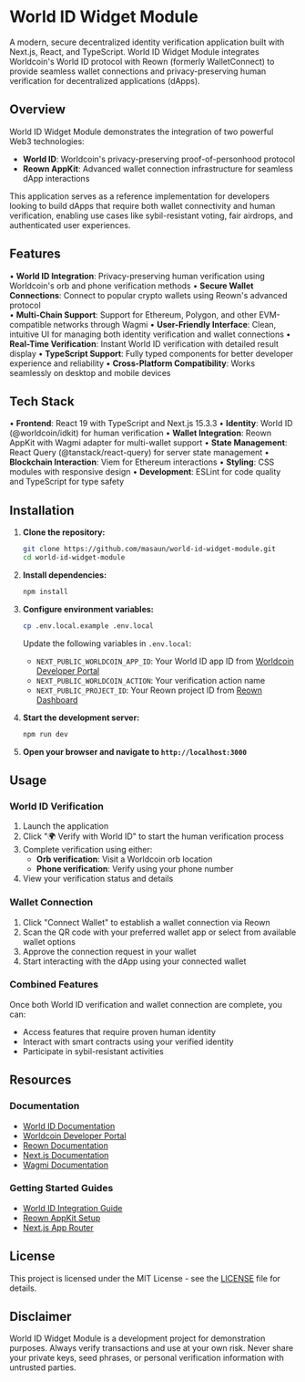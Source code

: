 # World ID Widget Module

A modern, secure decentralized identity verification application built with Next.js, React, and TypeScript. World ID Widget Module integrates Worldcoin's World ID protocol with Reown (formerly WalletConnect) to provide seamless wallet connections and privacy-preserving human verification for decentralized applications (dApps).

## Overview

World ID Widget Module demonstrates the integration of two powerful Web3 technologies:
- **World ID**: Worldcoin's privacy-preserving proof-of-personhood protocol
- **Reown AppKit**: Advanced wallet connection infrastructure for seamless dApp interactions

This application serves as a reference implementation for developers looking to build dApps that require both wallet connectivity and human verification, enabling use cases like sybil-resistant voting, fair airdrops, and authenticated user experiences.

## Features

• **World ID Integration**: Privacy-preserving human verification using Worldcoin's orb and phone verification methods
• **Secure Wallet Connections**: Connect to popular crypto wallets using Reown's advanced protocol  
• **Multi-Chain Support**: Support for Ethereum, Polygon, and other EVM-compatible networks through Wagmi
• **User-Friendly Interface**: Clean, intuitive UI for managing both identity verification and wallet connections
• **Real-Time Verification**: Instant World ID verification with detailed result display
• **TypeScript Support**: Fully typed components for better developer experience and reliability
• **Cross-Platform Compatibility**: Works seamlessly on desktop and mobile devices

## Tech Stack

• **Frontend**: React 19 with TypeScript and Next.js 15.3.3
• **Identity**: World ID (@worldcoin/idkit) for human verification
• **Wallet Integration**: Reown AppKit with Wagmi adapter for multi-wallet support
• **State Management**: React Query (@tanstack/react-query) for server state management
• **Blockchain Interaction**: Viem for Ethereum interactions
• **Styling**: CSS modules with responsive design
• **Development**: ESLint for code quality and TypeScript for type safety

## Installation

1. **Clone the repository:**
   ```bash
   git clone https://github.com/masaun/world-id-widget-module.git
   cd world-id-widget-module
   ```

2. **Install dependencies:**
   ```bash
   npm install
   ```

3. **Configure environment variables:**
   ```bash
   cp .env.local.example .env.local
   ```
   
   Update the following variables in `.env.local`:
   - `NEXT_PUBLIC_WORLDCOIN_APP_ID`: Your World ID app ID from [Worldcoin Developer Portal](https://developer.worldcoin.org)
   - `NEXT_PUBLIC_WORLDCOIN_ACTION`: Your verification action name
   - `NEXT_PUBLIC_PROJECT_ID`: Your Reown project ID from [Reown Dashboard](https://dashboard.reown.com)

4. **Start the development server:**
   ```bash
   npm run dev
   ```

5. **Open your browser and navigate to `http://localhost:3000`**

## Usage

### World ID Verification
1. Launch the application
2. Click "🌍 Verify with World ID" to start the human verification process
3. Complete verification using either:
   - **Orb verification**: Visit a Worldcoin orb location
   - **Phone verification**: Verify using your phone number
4. View your verification status and details

### Wallet Connection
1. Click "Connect Wallet" to establish a wallet connection via Reown
2. Scan the QR code with your preferred wallet app or select from available wallet options
3. Approve the connection request in your wallet
4. Start interacting with the dApp using your connected wallet

### Combined Features
Once both World ID verification and wallet connection are complete, you can:
- Access features that require proven human identity
- Interact with smart contracts using your verified identity
- Participate in sybil-resistant activities

## Resources

### Documentation
- [World ID Documentation](https://docs.world.org/world-id)
- [Worldcoin Developer Portal](https://developer.worldcoin.org)
- [Reown Documentation](https://docs.reown.com)
- [Next.js Documentation](https://nextjs.org/docs)
- [Wagmi Documentation](https://wagmi.sh)

### Getting Started Guides
- [World ID Integration Guide](https://docs.world.org/world-id/reference/idkit#idkitwidget)
- [Reown AppKit Setup](https://docs.reown.com/appkit/next/core/installation)
- [Next.js App Router](https://nextjs.org/docs/app)


## License

This project is licensed under the MIT License - see the [LICENSE](LICENSE) file for details.

## Disclaimer

World ID Widget Module is a development project for demonstration purposes. Always verify transactions and use at your own risk. Never share your private keys, seed phrases, or personal verification information with untrusted parties.
